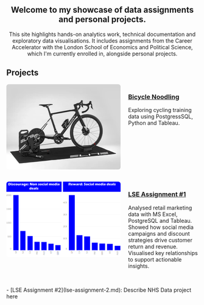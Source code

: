 <h2 style="text-align: center;">Welcome to my showcase of data assignments and personal projects.</h2>

<div style="text-align: center;">
This site highlights hands-on analytics work, technical documentation and exploratory data visualisations.  
It includes assignments from the Career Accelerator with the London School of Economics and Political Science, which I'm currently enrolled in, alongside personal projects.
</div>

## Projects

<div style="display: flex; flex-wrap: wrap; align-items: flex-start; margin-bottom: 2rem;">
  <img src="images/trainer.png" alt="Bike trainer" style="width: 300px; margin-right: 20px; border-radius: 6px;"/>
  <div style="flex: 1;">
    <h3><a href="https://github.com/drapertoby/bicycle-noodling">Bicycle Noodling</a></h3>
    <p>Exploring cycling training data using PostgressSQL, Python and Tableau.</p>
  </div>
</div>
<div style="display: flex; flex-wrap: wrap; align-items: flex-start; margin-bottom: 2rem;">
  <img src="images/Assignment2_home.png" alt="Assignment 1" style="width: 300px; margin-right: 20px; border-radius: 6px;"/>
  <div style="flex: 1;">
    <h3><a href="https://github.com/drapertoby/bicycle-noodling">LSE Assignment #1</a></h3>
    <p>Analysed retail marketing data with MS Excel, PostgreSQL and Tableau. Showed how social media campaigns and discount strategies drive customer return and revenue. Visualised key relationships to support actionable insights.</p>
  </div>
</div>
- [LSE Assignment #2](lse-assignment-2.md): Describe NHS Data project here

